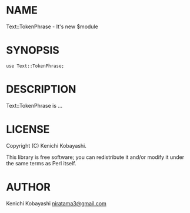 # NAME

Text::TokenPhrase - It's new $module

# SYNOPSIS

    use Text::TokenPhrase;

# DESCRIPTION

Text::TokenPhrase is ...

# LICENSE

Copyright (C) Kenichi Kobayashi.

This library is free software; you can redistribute it and/or modify
it under the same terms as Perl itself.

# AUTHOR

Kenichi Kobayashi <niratama3@gmail.com>
